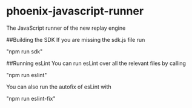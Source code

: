 # phoenix-javascript-runner
The JavaScript runner of the new replay engine

##Building the SDK
If you are missing the sdk.js file run

 "npm run sdk"
 
 ##Running esLint
 You can run esLint over all the relevant files by calling
 
 "npm run eslint"
 
 You can also run the autofix of esLint with
 
 "npm run eslint-fix"
 
